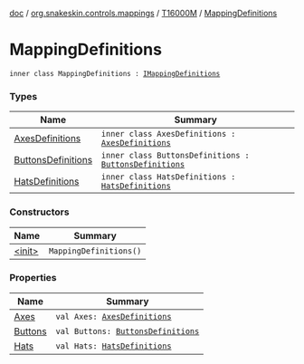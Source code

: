 [doc](../../../index.md) / [org.snakeskin.controls.mappings](../../index.md) / [T16000M](../index.md) / [MappingDefinitions](./index.md)

# MappingDefinitions

`inner class MappingDefinitions : `[`IMappingDefinitions`](../../-i-mapping-definitions/index.md)

### Types

| Name | Summary |
|---|---|
| [AxesDefinitions](-axes-definitions/index.md) | `inner class AxesDefinitions : `[`AxesDefinitions`](../../-i-mapping-definitions/-axes-definitions.md) |
| [ButtonsDefinitions](-buttons-definitions/index.md) | `inner class ButtonsDefinitions : `[`ButtonsDefinitions`](../../-i-mapping-definitions/-buttons-definitions.md) |
| [HatsDefinitions](-hats-definitions/index.md) | `inner class HatsDefinitions : `[`HatsDefinitions`](../../-i-mapping-definitions/-hats-definitions.md) |

### Constructors

| Name | Summary |
|---|---|
| [&lt;init&gt;](-init-.md) | `MappingDefinitions()` |

### Properties

| Name | Summary |
|---|---|
| [Axes](-axes.md) | `val Axes: `[`AxesDefinitions`](-axes-definitions/index.md) |
| [Buttons](-buttons.md) | `val Buttons: `[`ButtonsDefinitions`](-buttons-definitions/index.md) |
| [Hats](-hats.md) | `val Hats: `[`HatsDefinitions`](-hats-definitions/index.md) |
